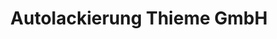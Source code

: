 ---
title: "Autolackierung Thieme GmbH"
url: /bad-klosterlausnitz/autolackierung-thieme-gmbh/
shop: Autowerkstatt
---